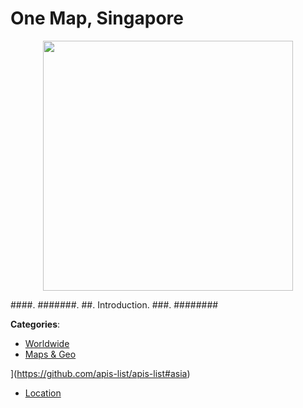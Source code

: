 # One Map, Singapore
<p align="center">
    <img width="400" src="https://raw.githubusercontent.com/apis-list/apis-list/apis/one-map-singapore/logo_256x256.png" />
</p>

####. #######. ##. Introduction. ###. ########



**Categories**:
- [Worldwide](https://github.com/apis-list/apis-list#worldwide)
- [Maps & Geo](https://github.com/apis-list/apis-list#maps-and-geo)



](https://github.com/apis-list/apis-list#asia)
- [Location](https://github.com/apis-list/apis-list#location)







